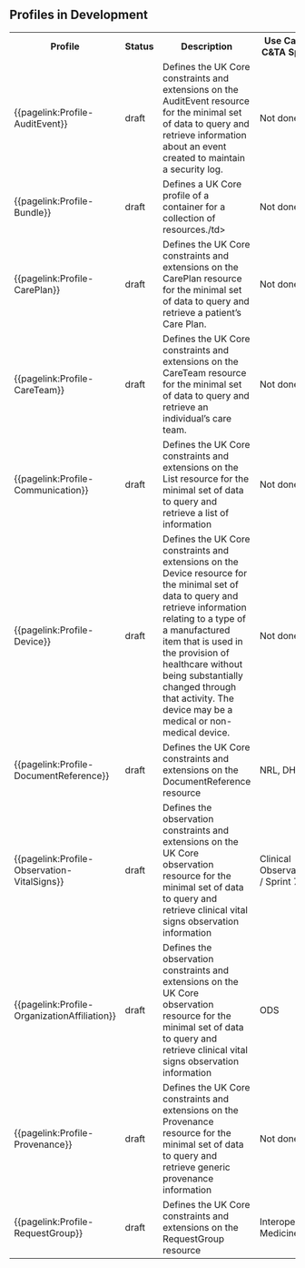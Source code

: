 ## Profiles in Development

<table class="assets">
<tr>
<th class="width30">Profile</th>
<th class="width10">Status</th>
<th class="width40">Description</th>
<th class="width10">Use Case / C&TA Sprint</th>
</tr>
<tr>
<td>{{pagelink:Profile-AuditEvent}}</td>
<td>draft</td>
<td>Defines the UK Core constraints and extensions on the AuditEvent resource for the minimal set of data to query and retrieve information about an event created to maintain a security log.</td>
<td>Not done yet</td>
</tr>
<tr>
<td>{{pagelink:Profile-Bundle}}</td>
<td>draft</td>
<td>Defines a UK Core profile of a container for a collection of resources./td>
<td>Not done yet</td>
</tr>
<tr>
<td>{{pagelink:Profile-CarePlan}}</td>
<td>draft</td>
<td>Defines the UK Core constraints and extensions on the CarePlan resource for the minimal set of data to query and retrieve a patient’s Care Plan.</td>
<td>Not done yet</td>
</tr>
<tr>
<td>{{pagelink:Profile-CareTeam}}</td>
<td>draft</td>
<td>Defines the UK Core constraints and extensions on the CareTeam resource for the minimal set of data to query and retrieve an individual’s care team.</td>
<td>Not done yet</td>
</tr>
<tr>
<td>{{pagelink:Profile-Communication}}</td>
<td>draft</td>
<td>Defines the UK Core constraints and extensions on the List resource for the minimal set of data to query and retrieve a list of information</td>
<td>Not done yet</td>
</tr>
<tr>
<td>{{pagelink:Profile-Device}}</td>
<td>draft</td>
<td>Defines the UK Core constraints and extensions on the Device resource for the minimal set of data to query and retrieve information relating to a type of a manufactured item that is used in the provision of healthcare without being substantially changed through that activity. The device may be a medical or non-medical device.</td>
<td>Not done yet</td>
</tr>
<tr>
<td>{{pagelink:Profile-DocumentReference}}</td>
<td>draft</td>
<td>Defines the UK Core constraints and extensions on the DocumentReference resource</td>
<td>NRL, DHCW</td>
</tr>

<tr>
<td>{{pagelink:Profile-Observation-VitalSigns}}</td>
<td>draft</td>
<td>Defines the observation constraints and extensions on the UK Core observation resource for the minimal set of data to query and retrieve clinical vital signs observation information</td>
<td>Clinical Observations / Sprint 7</td>
</tr>

<tr>
<td>{{pagelink:Profile-OrganizationAffiliation}}</td>
<td>draft</td>
<td>Defines the observation constraints and extensions on the UK Core observation resource for the minimal set of data to query and retrieve clinical vital signs observation information</td>
<td>ODS</td>
</tr>
<tr>
<td>{{pagelink:Profile-Provenance}}</td>
<td>draft</td>
<td>Defines the UK Core constraints and extensions on the Provenance resource for the minimal set of data to query and retrieve generic provenance information</td>
<td>Not done yet</td>
</tr>
<tr>
<td>{{pagelink:Profile-RequestGroup}}</td>
<td>draft</td>
<td>Defines the UK Core constraints and extensions on the RequestGroup resource</td>
<td>Interoperable Medicines</td>
</tr>


</table>
















